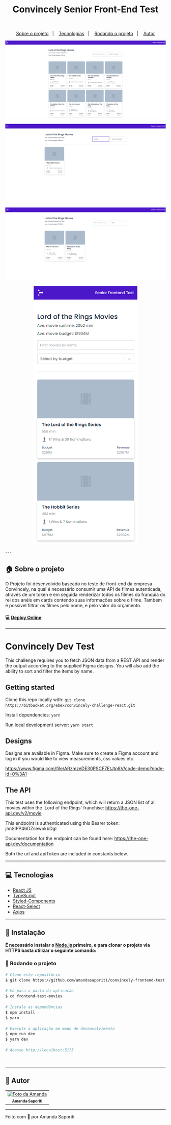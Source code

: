 <h1 align="center">
  Convincely Senior Front-End Test
</h1>

<br>

<p align="center">
  <a href="#house-sobre-o-projeto">Sobre o projeto</a>&nbsp;&nbsp;&nbsp;|&nbsp;&nbsp;&nbsp;
  <a href="#computer-tecnologias">Tecnologias</a>&nbsp;&nbsp;&nbsp;|&nbsp;&nbsp;&nbsp;
  <a href="#runner-rodando-o-projeto">Rodando o projeto</a>&nbsp;&nbsp;&nbsp;|&nbsp;&nbsp;&nbsp;
  <a href="#art-autor">Autor</a>
</p>

<p align="center">
  <img alt="Convincely Home" src="./src/assets/home-layout.PNG">
</p>

<p align="center">
  <img alt="Convincely Home Filter By Name" src="./src/assets/filter-layout.PNG">
</p>

<p align="center">
  <img alt="Convincely Home Filter By Budget" src="./src/assets/select-layout.PNG">
</p>

<p align="center">
  <img alt="Convincely Home Filter By Budget" src="./src/assets/responsive-layout.PNG">
</p>
---

## :house: Sobre o projeto

<p> O Projeto foi desenvolvido baseado no teste de front-end da empresa Convincely, na qual é necessário consumir uma API de filmes autenticada, através de um token e em seguida renderizar todos os filmes da franquia do rei dos anéis em cards contendo suas informações sobre o filme. Também é possível filtrar os filmes pelo nome, e pelo valor do orçamento. </p>

#### 💻 [Deploy Online](https://conv-test-movies.netlify.app/)

---

# Convincely Dev Test

This challenge requires you to fetch JSON data from a REST API and render the output according to the supplied Figma designs.
You will also add the ability to sort and filter the items by name.

## Getting started

Clone this repo locally with:
`git clone https://bitbucket.org/ebex/convincely-challenge-react.git`

Install dependencies:
`yarn`

Run local development server:
`yarn start`

## Designs

Designs are available in Figma. Make sure to create a Figma account and log in if you would like to view measurements, css values etc.

https://www.figma.com/file/ARzmzeDE30PSCF7EtJtp8V/code-demo?node-id=0%3A1

## The API

This test uses the following endpoint, which will return a JSON list of all movies within the 'Lord of the Rings' franchise:
https://the-one-api.dev/v2/movie

This endpoint is authenticated using this Bearer token:
jhnSIPP46DZsewnkbDgl

Documentation for the endpoint can be found here:
https://the-one-api.dev/documentation

Both the url and apiToken are included in constants below.

---

## :computer: Tecnologias

- [React JS](https://react.dev/)
- [TypeScript](https://www.typescriptlang.org/)
- [Styled-Components](https://styled-components.com/)
- [React-Select](https://react-select.com/home)
- [Axios](https://axios-http.com/ptbr/)

---

## :construction_worker: Instalação

**É necessário instalar o [Node.js](https://nodejs.org/en/download/) primeiro, e para clonar o projeto via HTTPS basta utilizar o seguinte comando:**
<br>

### :runner: Rodando o projeto

```bash
# Clone este repositório
$ git clone https://github.com/amandasaporiti/convincely-frontend-test.git

# Vá para a pasta da aplicação
$ cd frontend-test-movies

# Instale as dependências
$ npm install
$ yarn

# Execute a aplicação em modo de desenvolvimento
$ npm run dev
$ yarn dev

# Acesse http://localhost:5173
```

<br>

---

## :art: Autor

<table>
  <tr>
    <td align="center">
      <a href="#">
        <img src="https://avatars.githubusercontent.com/u/94876637?s=96&v=4" width="100px;" alt="Foto da Amanda"/><br>
        <sub>
          <b>Amanda Saporiti</b>
        </sub>
      </a>
    </td>
  </tr>
</table>

---

Feito com 💜 por Amanda Saporiti
